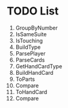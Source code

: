 # TODO List

1. GroupByNumber
2. IsSameSuite
3. IsTouching
4. BuildType
5. ParsePlayer
6. ParseCards
7. GetHandCardType
8. BuildHandCard
9. ToParts
10. Compare
11. ToHandCard
12. Compare